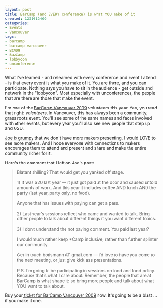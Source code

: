 ```yaml
--- 
layout: post
title: BarCamp (and EVERY conference) is what YOU make of it
created: 1251413466
categories: 
- Events
- Vancouver
tags:
- barcamp
- barcamp vancouver
- BCV09
- BazCamp
- lobbycon
- unconference
---
```

<p>What I've learned - and relearned with every conference and event I attend - is that every event is what you make of it. You are there, and you can participate. Nothing says you have to sit in the audience - get outside and network in the &quot;lobbycon&quot;. Most especially with unconferences, the people that are there are those that make the event.</p>
<p>I'm one of the <a href="http://barcamp.org/BarCampVancouver2009">BarCamp Vancouver 2009</a> volunteers this year. Yes, you read that right: <em>volunteers</em>. In Vancouver, this has always been a community, grass roots event. You'll see some of the same names and faces involved with other events, but every year you'll also see new people that step up and GSD.</p>
<p><a href="http://www.infil00p.org/blog/?p=294">Joe is grumpy</a> that we don't have more makers presenting. I would LOVE&nbsp;to see more makers. And I hope everyone with connections to makers encourages them to attend and present and share and make the entire community richer for it.</p>
<p>Here's the comment that I left on Joe's post:</p>
<blockquote>
<p>Blatant shilling? That would get you yanked off stage.<br />
<br />
1) It was $20 last year &mdash; it just got paid at the door and caused untold amounts of work. And this year it includes coffee AND lunch AND the party (last year, party only, no food).<br />
<br />
Anyone that has issues with paying can get a pass.<br />
<br />
2) Last year&rsquo;s sessions reflect who came and wanted to talk. Bring other people to talk about different things if you want different topics.<br />
<br />
3) I don&rsquo;t understand the not paying comment. You paid last year?<br />
<br />
I would much rather keep *Camp inclusive, rather than further splinter our community.<br />
<br />
Get in touch borismann AT gmail.com &mdash; I&rsquo;d love to have you come to the next meeting, or just give kick ass presentations.<br />
<br />
P.S. I&rsquo;m going to be participating in sessions on food and food policy. Because that&rsquo;s what I care about. Remember, the people that are at BarCamp is what shape it: so bring more people and talk about what YOU want to talk about.</p>
</blockquote>
<p>Buy your<a href="http://barcampvancouver2009.eventbrite.com"> ticket for BarCamp Vancouver 2009</a> now. It's going to be a blast &hellip; if you make it one.</p>
